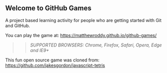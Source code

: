 ## Welcome to GitHub Games

A project based learning activity for people who are getting started with Git and GitHub.

You can play the game at: https://matthewroddy.github.io/github-games/

>> _*SUPPORTED BROWSERS*: Chrome, Firefox, Safari, Opera, Edge and IE9+_

This fun open source game was cloned from: https://github.com/jakesgordon/javascript-tetris
